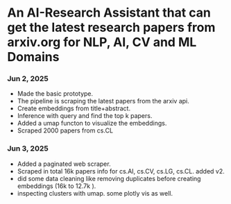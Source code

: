 # An AI-Research Assistant that can get the latest research papers from arxiv.org for NLP, AI, CV and ML Domains 


### Jun 2, 2025

- Made the basic prototype. 
- The pipeline is scraping the latest papers from the arxiv api. 
- Create embeddings from title+abstract. 
- Inference with query and find the top k papers. 
- Added a umap functon to visualize the embeddings.
- Scraped 2000 papers from cs.CL

### Jun 3, 2025

- Added a paginated web scraper. 
- Scraped in total 16k papers info for cs.AI, cs.CV, cs.LG, cs.CL. added v2. 
- did some data cleaning like removing duplicates before creating embeddings (16k to 12.7k ). 
- inspecting clusters with umap. some plotly vis as well.



